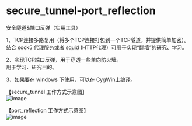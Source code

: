 # secure_tunnel-port_reflection<br>
安全隧道&amp;端口反弹（实用工具）<br>

1、TCP连接多路复用（将多个TCP连接打包到一个TCP隧道，并提供简单加密）。 <br>
   结合 sock5 代理服务或者 squid (HTTP代理）可用于实现“翻墙”的研究、学习。<br> 

2、实现TCP端口反弹，用于穿透一些单向防火墙。 <br>
  用于学习、研究目的。<br>

3、如果要在 windows 下使用，可以在 CygWin上编译。<br>


【secure_tunnel 工作方式示意图】<br>
![image](https://raw.githubusercontent.com/wanpf/secure_tunnel-port_reflection/master/secure_tunnel.png)

【port_reflection 工作方式示意图】<br>
![image](https://raw.githubusercontent.com/wanpf/secure_tunnel-port_reflection/master/port_reflection.png)
